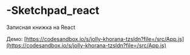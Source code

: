 # -Sketchpad_react
Записная книжка на React


Демо: [https://codesandbox.io/s/jolly-khorana-tzsldn?file=/src/App.js](https://codesandbox.io/s/jolly-khorana-tzsldn?file=/src/App.js)
